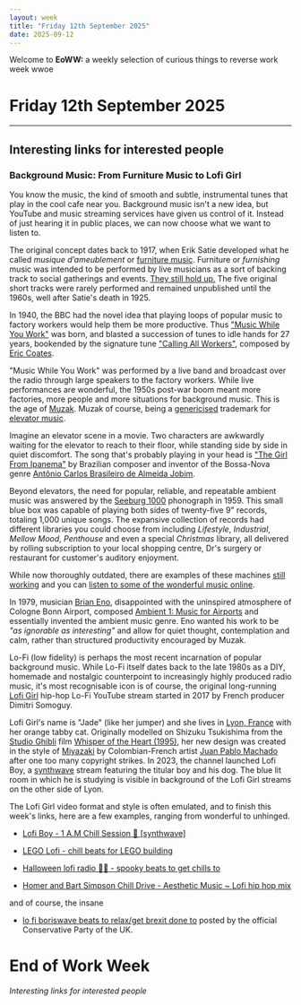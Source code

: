 ```yaml
---
layout: week
title: "Friday 12th September 2025"
date: 2025-09-12
---
```

 
 <div class="motto">
        <p>Welcome to <b>EoWW:</b> a weekly selection of curious things to reverse work week wwoe</p>
        </div>

# Friday 12th September 2025

***

## Interesting links for interested people

### Background Music: From Furniture Music to Lofi Girl 

You know the music, the kind of smooth and subtle, instrumental tunes that play in the cool cafe near you. Background music isn't a new idea, but YouTube and music streaming services have given us control of it. Instead of just hearing it in public places, we can now choose what we want to listen to.

The original concept dates back to 1917, when Erik Satie developed what he called *musique d’ameublement* or [furniture music](https://en.wikipedia.org/wiki/Furniture_music). Furniture or *furnishing* music was  intended to be performed by live musicians as a sort of backing track to social gatherings and events. [They still hold up.](https://youtu.be/KjSBSxWMnNo?si=u24ep4Wh2UaXE8QS&t=504) The five original short tracks were rarely performed and remained unpublished until the 1960s, well after Satie's death in 1925.

In 1940, the BBC had the novel idea that playing loops of popular music to factory workers would help them be more productive. Thus ["Music While You Work"](https://en.wikipedia.org/wiki/Music_While_You_Work) was born, and blasted a succession of tunes to idle hands for 27 years, bookended by the signature tune ["Calling All Workers"](https://www.youtube.com/watch?v=cP1Ch1FVGhs), composed by [Eric Coates](https://en.wikipedia.org/wiki/Eric_Coates).

"Music While You Work" was performed by a live band and broadcast over the radio through large speakers to the factory workers. While live performances are wonderful, the 1950s post-war boom meant more factories, more people and more situations for background music. This is the age of [Muzak](https://en.wikipedia.org/wiki/Muzak). Muzak of course, being a [genericised](https://en.wikipedia.org/wiki/Generic_trademark) trademark for [elevator music](https://en.wikipedia.org/wiki/Elevator_music).

Imagine an elevator scene in a movie. Two characters are awkwardly waiting for the elevator to reach to their floor, while standing side by side in quiet discomfort. The song that's probably playing in your head is ["The Girl From Ipanema"](https://www.youtube.com/watch?v=urXvUmhd05k) by Brazilian composer and inventor of the Bossa-Nova genre [Antônio Carlos Brasileiro de Almeida Jobim](https://en.wikipedia.org/wiki/Antônio_Carlos_Jobim).

Beyond elevators, the need for popular, reliable, and repeatable ambient music was answered by the [Seeburg 1000](https://en.wikipedia.org/wiki/Seeburg_1000) phonograph in 1959. This small blue box was capable of playing both sides of twenty-five 9" records, totaling 1,000 unique songs. The expansive collection of records had different libraries you could choose from including *Lifestyle*, *Industrial*, *Mellow Mood*, *Penthouse* and even a special *Christmas* library, all delivered by rolling subscription to your local shopping centre, Dr's surgery or restaurant for customer's auditory enjoyment.

 While now thoroughly outdated, there are examples of these machines [still working](https://www.youtube.com/watch?v=8kCHx3_vu9M) and you can [listen to some of the wonderful music online](https://www.youtube.com/watch?v=vvJjVxbJTZA).

 In 1979, musician [Brian Eno](https://en.wikipedia.org/wiki/Ambient_1:_Music_for_Airports), disappointed with the uninspired atmosphere of Cologne Bonn Airport, composed [Ambient 1: Music for Airports](https://www.youtube.com/watch?v=vNwYtllyt3Q&list=RDvNwYtllyt3Q&start_radio=1) and essentially invented the ambient music genre. Eno wanted his work to be *"as ignorable as interesting"* and allow for quiet thought, contemplation and calm, rather than structured productivity encouraged by Muzak.


Lo-Fi (low fidelity) is perhaps the most recent incarnation of popular background music. While Lo-Fi itself dates back to the late 1980s as a DIY, homemade and nostalgic counterpoint to increasingly highly produced radio music, it's most recognisable icon is of course, the original long-running [Lofi Girl](https://www.youtube.com/watch?v=jfKfPfyJRdk) hip-hop Lo-Fi YouTube stream started in 2017 by French producer Dimitri Somoguy.

Lofi Girl's name is "Jade" (like her jumper) and she lives in [Lyon, France](https://en.wikipedia.org/wiki/La_Croix-Rousse) with her orange tabby cat. Originally modelled on Shizuku Tsukishima from the [Studio Ghibli](https://en.wikipedia.org/wiki/Studio_Ghibli) film [Whisper of the Heart (1995)](https://en.wikipedia.org/wiki/Whisper_of_the_Heart), her new design was created in the style of [Miyazaki](https://en.wikipedia.org/wiki/Hayao_Miyazaki) by Colombian-French artist [Juan Pablo Machado](https://en.wikipedia.org/wiki/Juan_Pablo_Machado) after one too many copyright strikes. In 2023, the channel launched Lofi Boy, a [synthwave](https://en.wikipedia.org/wiki/Synthwave) stream featuring the titular boy and his dog. The blue lit room in which he is studying is visible in background of the Lofi Girl streams on the other side of Lyon.

The Lofi Girl video format and style is often emulated, and to finish this week's links, here are a few examples, ranging from wonderful to unhinged.

- [Lofi Boy - 1 A.M Chill Session 🌌 [synthwave]](https://www.youtube.com/watch?v=TlWYgGyNnJo&list=RDTlWYgGyNnJo&start_radio=1)

- [LEGO Lofi - chill beats for LEGO building](https://www.youtube.com/watch?v=g6LhK0wTemE&list=RDg6LhK0wTemE&start_radio=1)

- [Halloween lofi radio 🧟‍♀️ - spooky beats to get chills to](https://www.youtube.com/watch?v=5t10mu8yWpI)

- [Homer and Bart Simpson Chill Drive - Aesthetic Music ~ Lofi hip hop mix](https://www.youtube.com/watch?v=iicfmXFALM8)

and of course, the insane

- [lo fi boriswave beats to relax/get brexit done to](https://www.youtube.com/watch?v=cre0in5n-1E) posted by the official Conservative Party of the UK.

<h1>End of Work Week</h1>
        <div class="motto">
            <i>Interesting links for interested people</i>
        </div>
